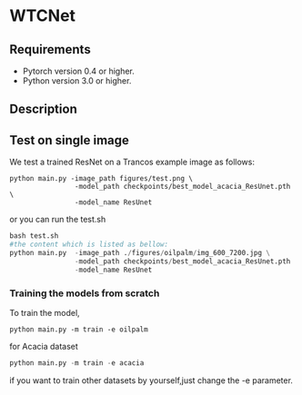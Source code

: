 # WTCNet

## Requirements

- Pytorch version 0.4 or higher.
- Python version 3.0 or higher.

## Description

## Test on single image

We test a trained ResNet on a Trancos example image as follows:

```
python main.py -image_path figures/test.png \
                -model_path checkpoints/best_model_acacia_ResUnet.pth \
                -model_name ResUnet
```

or you can run the test.sh

```python
bash test.sh
#the content which is listed as bellow:
python main.py  -image_path ./figures/oilpalm/img_600_7200.jpg \
                -model_path checkpoints/best_model_acacia_ResUnet.pth  \
                -model_name ResUnet
```

### Training the models from scratch

To train the model,

```
python main.py -m train -e oilpalm
```

for Acacia dataset

```python
python main.py -m train -e acacia
```

if you want to train other datasets by yourself,just change the -e parameter.





